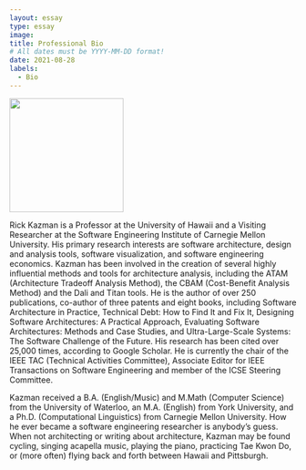 ```yaml
---
layout: essay
type: essay
image: 
title: Professional Bio
# All dates must be YYYY-MM-DD format!
date: 2021-08-28
labels:
  - Bio
---
```

<img class="ui medium floated rounded image" src="../images/micromouse.jpg" width="200">


Rick Kazman is a Professor at the University of Hawaii and a Visiting Researcher at the Software Engineering Institute of Carnegie Mellon University.  His primary research 
interests are software architecture, design and analysis tools, software visualization, and software engineering economics. Kazman has been involved in the creation of 
several highly influential methods and tools for architecture analysis, including the ATAM (Architecture Tradeoff Analysis Method), the CBAM (Cost-Benefit Analysis Method) 
and the Dali and Titan tools.  He is the author of over 250 publications, co-author of three patents and eight books, including Software Architecture in Practice, Technical 
Debt: How to Find It and Fix It, Designing Software Architectures: A Practical Approach, Evaluating Software Architectures: Methods and Case Studies, and Ultra-Large-Scale 
Systems: The Software Challenge of the Future.   His research has been cited over 25,000 times, according to Google Scholar. He is currently the  chair of the IEEE TAC 
(Technical Activities Committee), Associate Editor for IEEE Transactions on Software Engineering and member of the ICSE Steering Committee.

Kazman received a B.A. (English/Music) and M.Math (Computer Science) from the University of Waterloo, an M.A. (English) from York University, and a Ph.D. (Computational 
Linguistics) from Carnegie Mellon University.   How he ever became a software engineering researcher is anybody’s guess.  When not architecting or writing about architecture, 
Kazman may be found cycling, singing acapella music, playing the piano, practicing Tae Kwon Do, or (more often) flying back and forth between Hawaii and Pittsburgh. 
